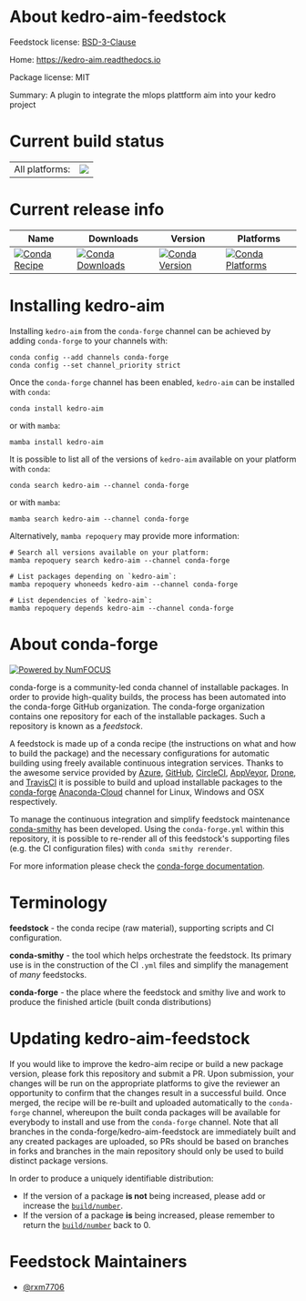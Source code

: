About kedro-aim-feedstock
=========================

Feedstock license: [BSD-3-Clause](https://github.com/conda-forge/kedro-aim-feedstock/blob/main/LICENSE.txt)

Home: https://kedro-aim.readthedocs.io

Package license: MIT

Summary: A plugin to integrate the mlops plattform aim into your kedro project

Current build status
====================


<table><tr><td>All platforms:</td>
    <td>
      <a href="https://dev.azure.com/conda-forge/feedstock-builds/_build/latest?definitionId=20035&branchName=main">
        <img src="https://dev.azure.com/conda-forge/feedstock-builds/_apis/build/status/kedro-aim-feedstock?branchName=main">
      </a>
    </td>
  </tr>
</table>

Current release info
====================

| Name | Downloads | Version | Platforms |
| --- | --- | --- | --- |
| [![Conda Recipe](https://img.shields.io/badge/recipe-kedro--aim-green.svg)](https://anaconda.org/conda-forge/kedro-aim) | [![Conda Downloads](https://img.shields.io/conda/dn/conda-forge/kedro-aim.svg)](https://anaconda.org/conda-forge/kedro-aim) | [![Conda Version](https://img.shields.io/conda/vn/conda-forge/kedro-aim.svg)](https://anaconda.org/conda-forge/kedro-aim) | [![Conda Platforms](https://img.shields.io/conda/pn/conda-forge/kedro-aim.svg)](https://anaconda.org/conda-forge/kedro-aim) |

Installing kedro-aim
====================

Installing `kedro-aim` from the `conda-forge` channel can be achieved by adding `conda-forge` to your channels with:

```
conda config --add channels conda-forge
conda config --set channel_priority strict
```

Once the `conda-forge` channel has been enabled, `kedro-aim` can be installed with `conda`:

```
conda install kedro-aim
```

or with `mamba`:

```
mamba install kedro-aim
```

It is possible to list all of the versions of `kedro-aim` available on your platform with `conda`:

```
conda search kedro-aim --channel conda-forge
```

or with `mamba`:

```
mamba search kedro-aim --channel conda-forge
```

Alternatively, `mamba repoquery` may provide more information:

```
# Search all versions available on your platform:
mamba repoquery search kedro-aim --channel conda-forge

# List packages depending on `kedro-aim`:
mamba repoquery whoneeds kedro-aim --channel conda-forge

# List dependencies of `kedro-aim`:
mamba repoquery depends kedro-aim --channel conda-forge
```


About conda-forge
=================

[![Powered by
NumFOCUS](https://img.shields.io/badge/powered%20by-NumFOCUS-orange.svg?style=flat&colorA=E1523D&colorB=007D8A)](https://numfocus.org)

conda-forge is a community-led conda channel of installable packages.
In order to provide high-quality builds, the process has been automated into the
conda-forge GitHub organization. The conda-forge organization contains one repository
for each of the installable packages. Such a repository is known as a *feedstock*.

A feedstock is made up of a conda recipe (the instructions on what and how to build
the package) and the necessary configurations for automatic building using freely
available continuous integration services. Thanks to the awesome service provided by
[Azure](https://azure.microsoft.com/en-us/services/devops/), [GitHub](https://github.com/),
[CircleCI](https://circleci.com/), [AppVeyor](https://www.appveyor.com/),
[Drone](https://cloud.drone.io/welcome), and [TravisCI](https://travis-ci.com/)
it is possible to build and upload installable packages to the
[conda-forge](https://anaconda.org/conda-forge) [Anaconda-Cloud](https://anaconda.org/)
channel for Linux, Windows and OSX respectively.

To manage the continuous integration and simplify feedstock maintenance
[conda-smithy](https://github.com/conda-forge/conda-smithy) has been developed.
Using the ``conda-forge.yml`` within this repository, it is possible to re-render all of
this feedstock's supporting files (e.g. the CI configuration files) with ``conda smithy rerender``.

For more information please check the [conda-forge documentation](https://conda-forge.org/docs/).

Terminology
===========

**feedstock** - the conda recipe (raw material), supporting scripts and CI configuration.

**conda-smithy** - the tool which helps orchestrate the feedstock.
                   Its primary use is in the construction of the CI ``.yml`` files
                   and simplify the management of *many* feedstocks.

**conda-forge** - the place where the feedstock and smithy live and work to
                  produce the finished article (built conda distributions)


Updating kedro-aim-feedstock
============================

If you would like to improve the kedro-aim recipe or build a new
package version, please fork this repository and submit a PR. Upon submission,
your changes will be run on the appropriate platforms to give the reviewer an
opportunity to confirm that the changes result in a successful build. Once
merged, the recipe will be re-built and uploaded automatically to the
`conda-forge` channel, whereupon the built conda packages will be available for
everybody to install and use from the `conda-forge` channel.
Note that all branches in the conda-forge/kedro-aim-feedstock are
immediately built and any created packages are uploaded, so PRs should be based
on branches in forks and branches in the main repository should only be used to
build distinct package versions.

In order to produce a uniquely identifiable distribution:
 * If the version of a package **is not** being increased, please add or increase
   the [``build/number``](https://docs.conda.io/projects/conda-build/en/latest/resources/define-metadata.html#build-number-and-string).
 * If the version of a package **is** being increased, please remember to return
   the [``build/number``](https://docs.conda.io/projects/conda-build/en/latest/resources/define-metadata.html#build-number-and-string)
   back to 0.

Feedstock Maintainers
=====================

* [@rxm7706](https://github.com/rxm7706/)

